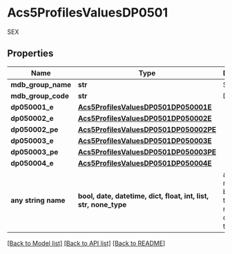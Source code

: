 # Acs5ProfilesValuesDP0501

SEX

## Properties
Name | Type | Description | Notes
------------ | ------------- | ------------- | -------------
**mdb_group_name** | **str** | SEX | 
**mdb_group_code** | **str** | DP0501 | 
**dp050001_e** | [**Acs5ProfilesValuesDP0501DP050001E**](Acs5ProfilesValuesDP0501DP050001E.md) |  | 
**dp050002_e** | [**Acs5ProfilesValuesDP0501DP050002E**](Acs5ProfilesValuesDP0501DP050002E.md) |  | 
**dp050002_pe** | [**Acs5ProfilesValuesDP0501DP050002PE**](Acs5ProfilesValuesDP0501DP050002PE.md) |  | 
**dp050003_e** | [**Acs5ProfilesValuesDP0501DP050003E**](Acs5ProfilesValuesDP0501DP050003E.md) |  | 
**dp050003_pe** | [**Acs5ProfilesValuesDP0501DP050003PE**](Acs5ProfilesValuesDP0501DP050003PE.md) |  | 
**dp050004_e** | [**Acs5ProfilesValuesDP0501DP050004E**](Acs5ProfilesValuesDP0501DP050004E.md) |  | 
**any string name** | **bool, date, datetime, dict, float, int, list, str, none_type** | any string name can be used but the value must be the correct type | [optional]

[[Back to Model list]](../README.md#documentation-for-models) [[Back to API list]](../README.md#documentation-for-api-endpoints) [[Back to README]](../README.md)



